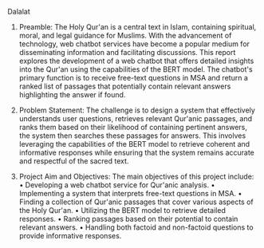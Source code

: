D a l a l a t
   
1. Preamble:
The Holy Qur'an is a central text in Islam, containing spiritual, moral, and legal guidance for Muslims. With the advancement of technology, web chatbot services have become a popular medium for disseminating information and facilitating discussions. This report explores the development of a web chatbot that offers detailed insights into the Qur'an using the capabilities of the BERT model. The chatbot's primary function is to receive free-text questions in MSA and return a ranked list of passages that potentially contain relevant answers highlighting the answer if found.
   
2. Problem Statement:
The challenge is to design a system that effectively understands user questions, retrieves relevant Qur'anic passages, and ranks them based on their likelihood of containing pertinent answers, the system then searches these passages for answers. This involves leveraging the capabilities of the BERT model to retrieve coherent and informative responses while ensuring that the system remains accurate and respectful of the sacred text.
    
3. Project Aim and Objectives:
The main objectives of this project include:
•	Developing a web chatbot service for Qur'anic analysis.
•	Implementing a system that interprets free-text questions in MSA.
•	Finding a collection of Qur'anic passages that cover various aspects of the Holy Qur'an.
•	Utilizing the BERT model to retrieve detailed responses.
•	Ranking passages based on their potential to contain relevant answers.
•	Handling both factoid and non-factoid questions to provide informative responses.
 
 

